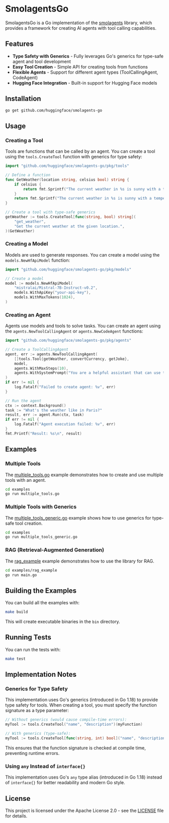 # SmolagentsGo

SmolagentsGo is a Go implementation of the [smolagents](https://github.com/huggingface/smolagents) library, which provides a framework for creating AI agents with tool calling capabilities.

## Features

- **Type Safety with Generics** - Fully leverages Go's generics for type-safe agent and tool development
- **Easy Tool Creation** - Simple API for creating tools from functions
- **Flexible Agents** - Support for different agent types (ToolCallingAgent, CodeAgent)
- **Hugging Face Integration** - Built-in support for Hugging Face models

## Installation

```bash
go get github.com/huggingface/smolagents-go
```

## Usage

### Creating a Tool

Tools are functions that can be called by an agent. You can create a tool using the `tools.CreateTool` function with generics for type safety:

```go
import "github.com/huggingface/smolagents-go/pkg/tools"

// Define a function
func GetWeather(location string, celsius bool) string {
    if celsius {
        return fmt.Sprintf("The current weather in %s is sunny with a temperature of 25 °C.", location)
    }
    return fmt.Sprintf("The current weather in %s is sunny with a temperature of 77 °F.", location)
}

// Create a tool with type-safe generics
getWeather := tools.CreateTool[func(string, bool) string](
    "get_weather",
    "Get the current weather at the given location.",
)(GetWeather)
```

### Creating a Model

Models are used to generate responses. You can create a model using the `models.NewHfApiModel` function:

```go
import "github.com/huggingface/smolagents-go/pkg/models"

// Create a model
model := models.NewHfApiModel(
    "mistralai/Mistral-7B-Instruct-v0.2",
    models.WithApiKey("your-api-key"),
    models.WithMaxTokens(1024),
)
```

### Creating an Agent

Agents use models and tools to solve tasks. You can create an agent using the `agents.NewToolCallingAgent` or `agents.NewCodeAgent` functions:

```go
import "github.com/huggingface/smolagents-go/pkg/agents"

// Create a ToolCallingAgent
agent, err := agents.NewToolCallingAgent(
    []tools.Tool{getWeather, convertCurrency, getJoke},
    model,
    agents.WithMaxSteps(10),
    agents.WithSystemPrompt("You are a helpful assistant that can use tools to help the user."),
)
if err != nil {
    log.Fatalf("Failed to create agent: %v", err)
}

// Run the agent
ctx := context.Background()
task := "What's the weather like in Paris?"
result, err := agent.Run(ctx, task)
if err != nil {
    log.Fatalf("Agent execution failed: %v", err)
}
fmt.Printf("Result: %s\n", result)
```

## Examples

### Multiple Tools

The [multiple_tools.go](examples/multiple_tools.go) example demonstrates how to create and use multiple tools with an agent.

```bash
cd examples
go run multiple_tools.go
```

### Multiple Tools with Generics

The [multiple_tools_generic.go](examples/multiple_tools_generic.go) example shows how to use generics for type-safe tool creation.

```bash
cd examples
go run multiple_tools_generic.go
```

### RAG (Retrieval-Augmented Generation)

The [rag_example](examples/rag_example) example demonstrates how to use the library for RAG.

```bash
cd examples/rag_example
go run main.go
```

## Building the Examples

You can build all the examples with:

```bash
make build
```

This will create executable binaries in the `bin` directory.

## Running Tests

You can run the tests with:

```bash
make test
```

## Implementation Notes

### Generics for Type Safety

This implementation uses Go's generics (introduced in Go 1.18) to provide type safety for tools. When creating a tool, you must specify the function signature as a type parameter:

```go
// Without generics (would cause compile-time errors):
myTool := tools.CreateTool("name", "description")(myFunction)

// With generics (type-safe):
myTool := tools.CreateTool[func(string, int) bool]("name", "description")(myFunction)
```

This ensures that the function signature is checked at compile time, preventing runtime errors.

### Using `any` Instead of `interface{}`

This implementation uses Go's `any` type alias (introduced in Go 1.18) instead of `interface{}` for better readability and modern Go style.

## License

This project is licensed under the Apache License 2.0 - see the [LICENSE](LICENSE) file for details. 